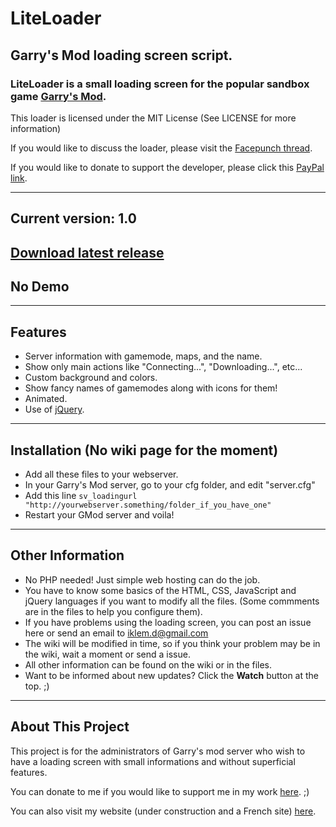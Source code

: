 # LiteLoader
## Garry's Mod loading screen script.

### LiteLoader is a small loading screen for the popular sandbox game [Garry's Mod](http://www.garrysmod.com/).

This loader is licensed under the MIT License (See LICENSE for more information)

If you would like to discuss the loader, please visit the [Facepunch thread](http://facepunch.com/showthread.php?t=1452909).

If you would like to donate to support the developer, please click this [PayPal link](https://www.paypal.com/cgi-bin/webscr?cmd=_s-xclick&hosted_button_id=WAAU3DKXJXFR6).

---
## Current version: 1.0
## [Download latest release](https://github.com/iKlem/LiteLoader/releases/latest)
## No Demo


---
## Features
* Server information with gamemode, maps, and the name.
* Show only main actions like "Connecting...", "Downloading...", etc...
* Custom background and colors.
* Show fancy names of gamemodes along with icons for them!
* Animated.
* Use of [jQuery](http://jquery.com/).


---
## Installation (No wiki page for the moment)
* Add all these files to your webserver.
* In your Garry's Mod server, go to your cfg folder, and edit "server.cfg"
* Add this line `sv_loadingurl "http://yourwebserver.something/folder_if_you_have_one"`
* Restart your GMod server and voila!

---
## Other Information
* No PHP needed! Just simple web hosting can do the job.
* You have to know some basics of the HTML, CSS, JavaScript and jQuery languages if you want to modify all the files. (Some commments are in the files to help you configure them).
* If you have problems using the loading screen, you can post an issue here or send an email to [iklem.d@gmail.com](sendto:iklem.d@gmail.com)
* The wiki will be modified in time, so if you think your problem may be in the wiki, wait a moment or send a issue.
* All other information can be found on the wiki or in the files.
* Want to be informed about new updates? Click the **Watch** button at the top. ;)

---
## About This Project
This project is for the administrators of Garry's mod server who wish to have a loading screen with small informations and without superficial features.

You can donate to me if you would like to support me in my work [here](https://www.paypal.com/cgi-bin/webscr?cmd=_s-xclick&hosted_button_id=WAAU3DKXJXFR6). ;)

You can also visit my website (under construction and a French site) [here](http://iklem.livehost.fr).
